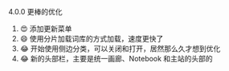 4.0.0 更棒的优化

1.  😍 添加更新菜单
2.  😄 使用分片加载词库的方式加载，速度更快了
3.  😂 开始使用侧边分类，可以关闭和打开，居然那么久才想到优化
4.  😂 新的头部栏，主要是统一画廊、Notebook 和主站的头部的
